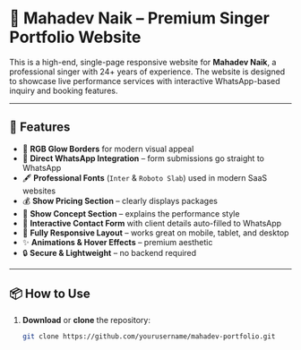# 🎤 Mahadev Naik – Premium Singer Portfolio Website

This is a high-end, single-page responsive website for **Mahadev Naik**, a professional singer with 24+ years of experience. The website is designed to showcase live performance services with interactive WhatsApp-based inquiry and booking features.

---

## 🚀 Features

- 🌈 **RGB Glow Borders** for modern visual appeal
- 📱 **Direct WhatsApp Integration** – form submissions go straight to WhatsApp
- 🖋️ **Professional Fonts** (`Inter` & `Roboto Slab`) used in modern SaaS websites
- 💰 **Show Pricing Section** – clearly displays packages
- 🎤 **Show Concept Section** – explains the performance style
- 📩 **Interactive Contact Form** with client details auto-filled to WhatsApp
- 🎨 **Fully Responsive Layout** – works great on mobile, tablet, and desktop
- ✨ **Animations & Hover Effects** – premium aesthetic
- 🔒 **Secure & Lightweight** – no backend required

---

## 📦 How to Use

1. **Download** or **clone** the repository:
   ```bash
   git clone https://github.com/yourusername/mahadev-portfolio.git